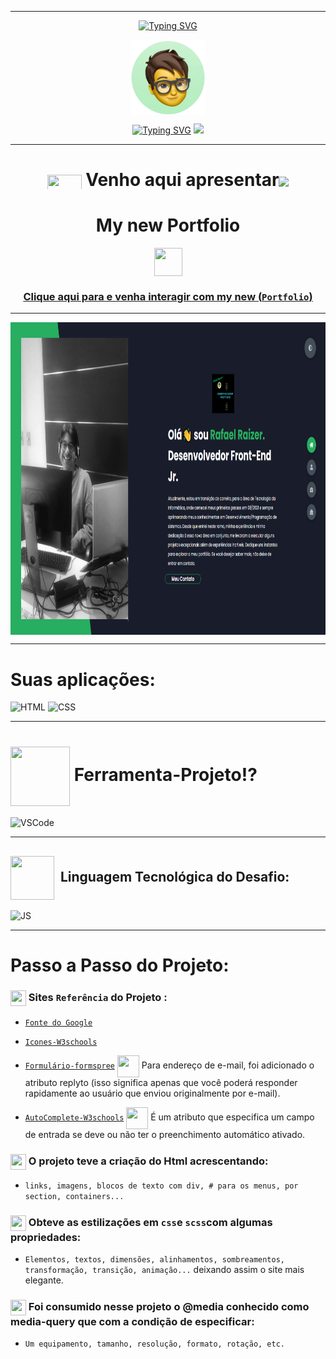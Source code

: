 ***

 <div align="center">

[![Typing SVG](https://readme-typing-svg.herokuapp.com?font=Fira+Code&weight=700&size=25&pause=1000&color=6035DF&center=true&vCenter=true&width=435&lines=Olá👋+sou+Rafael+Raizer)](https://git.io/typing-svg)

 <div align="center">

<img height="120em" src="img/ImagemDevRafa.png"  align="center">

<a href="https://git.io/typing-svg" align="center"><img src="https://readme-typing-svg.herokuapp.com?font=Fira+Code&weight=700&size=24&pause=1000&color=120A2A&center=true&vCenter=true&width=435&lines=Desenvolvedor+Front+End+Júnior" alt="Typing SVG" /></a>  <img src="https://media.giphy.com/media/l1J9sBOqBIvnafnUc/giphy.gif" width="70">

***
# <img src="https://media.giphy.com/media/XwcRflO9HD0Sk6RaRM/giphy.gif" align="center" height="25" width="55"> Venho aqui apresentar<img src="https://media.giphy.com/media/LmqitTYGsNMiWu3VWO/giphy.gif" align="center" width="65">

# My new Portfolio    

<div align="center">
   
<img src="https://media.giphy.com/media/9TFBxN300KpCUI6sBD/giphy.gif" align="center" height="45" width="45"> 

### [Clique aqui para e venha interagir com my new (```Portfolio```) ](https://portifolio-rafarz76dev.netlify.app/)

 
***
  <img src="img/Portfolio_RafaRzDev76.png" align="center" height="500em" width="100%" href="https://portifolio-rafarz76dev.netlify.app/">
   
---
<div align="left">
   
# Suas aplicações:

 <img style="width: 80px" alt="HTML" src="https://media.giphy.com/media/QssGEmpkyEOhBCb7e1/giphy.gif">
 
 <img style="width: 80px" alt="CSS" src="https://media.giphy.com/media/CEHtFH3rJ6xdhBUKIT/giphy.gif">
 
 ---
# <img src="https://media.giphy.com/media/eBqEQyWGdgSNgRVLCV/giphy.gif" align="center" height="95" width="95"> Ferramenta-Projeto⁉

<img style="width: 80px" alt="VSCode" src="https://media.giphy.com/media/IdyAQJVN2kVPNUrojM/giphy.gif">

---
## <img src="https://media.giphy.com/media/JO9WCVmDMbC0eLSlyV/giphy.gif" align="center" height="70" width="70"> &nbsp;Linguagem Tecnológica do Desafio:

<img style="width: 80px" alt="JS" src="https://media.giphy.com/media/ln7z2eWriiQAllfVcn/giphy.gif">   
  
 ---
# Passo a Passo do Projeto:
  
 ### <img src="https://media.giphy.com/media/XwcRflO9HD0Sk6RaRM/giphy.gif" align="center" height="25" width="25"> Sites `Referência` do Projeto : 
   
- [`Fonte do Google`](https://fonts.googleapis.com/css2?family=Poppins:wght@400;500;600;700;800&display=swap)   

- [`Icones-W3schools`](https://www.w3schools.com/icons/fontawesome5_icons_security.asp)

- [`Formulário-formspree`](https://formspree.io/) <img src="https://media.giphy.com/media/fXQqNrqKATCNwq6zin/giphy.gif" align="center" height="35" width="35"> Para endereço de e-mail, foi adicionado o atributo replyto (isso significa apenas que você poderá responder rapidamente ao usuário que enviou originalmente por e-mail).
   
- [`AutoComplete-W3schools`](https://www.w3schools.com/tags/att_input_autocomplete.asp) <img src="https://media.giphy.com/media/fXQqNrqKATCNwq6zin/giphy.gif" align="center" height="35" width="35"> É um atributo que especifica  um campo de entrada se deve ou não ter o preenchimento automático ativado.
 
### <img src="https://media.giphy.com/media/XwcRflO9HD0Sk6RaRM/giphy.gif" align="center" height="25" width="25"> O projeto teve a criação do Html acrescentando:
- `links, imagens, blocos de texto com div, # para os menus, por section, containers...`

### <img src="https://media.giphy.com/media/XwcRflO9HD0Sk6RaRM/giphy.gif" align="center" height="25" width="25"> Obteve as estilizações em `css`e `scss`com algumas propriedades: 
- `Elementos, textos, dimensões, alinhamentos, sombreamentos, transformação, transição, animação...` deixando assim o site mais elegante.  
  
 ### <img src="https://media.giphy.com/media/XwcRflO9HD0Sk6RaRM/giphy.gif" align="center" height="25" width="25"> Foi consumido nesse projeto o @media conhecido como media-query que com a condição de especificar:
 - `Um equipamento, tamanho, resolução, formato, rotação, etc.`   
  


   
   
